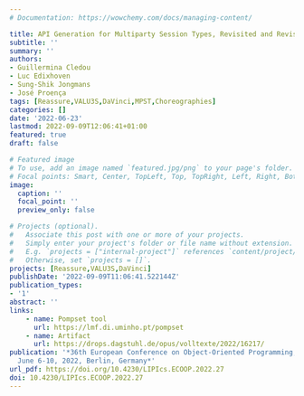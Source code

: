 ```yaml
---
# Documentation: https://wowchemy.com/docs/managing-content/

title: API Generation for Multiparty Session Types, Revisited and Revised Using Scala 3
subtitle: ''
summary: ''
authors:
- Guillermina Cledou
- Luc Edixhoven
- Sung-Shik Jongmans
- José Proença
tags: [Reassure,VALU3S,DaVinci,MPST,Choreographies]
categories: []
date: '2022-06-23'
lastmod: 2022-09-09T12:06:41+01:00
featured: true
draft: false

# Featured image
# To use, add an image named `featured.jpg/png` to your page's folder.
# Focal points: Smart, Center, TopLeft, Top, TopRight, Left, Right, BottomLeft, Bottom, BottomRight.
image:
  caption: ''
  focal_point: ''
  preview_only: false

# Projects (optional).
#   Associate this post with one or more of your projects.
#   Simply enter your project's folder or file name without extension.
#   E.g. `projects = ["internal-project"]` references `content/project/deep-learning/index.md`.
#   Otherwise, set `projects = []`.
projects: [Reassure,VALU3S,DaVinci]
publishDate: '2022-09-09T11:06:41.522144Z'
publication_types:
- '1'
abstract: ''
links:
    - name: Pompset tool
      url: https://lmf.di.uminho.pt/pompset
    - name: Artifact
      url: https://drops.dagstuhl.de/opus/volltexte/2022/16217/
publication: '*36th European Conference on Object-Oriented Programming, ECOOP 2022,
  June 6-10, 2022, Berlin, Germany*'
url_pdf: https://doi.org/10.4230/LIPIcs.ECOOP.2022.27
doi: 10.4230/LIPIcs.ECOOP.2022.27
---
```

